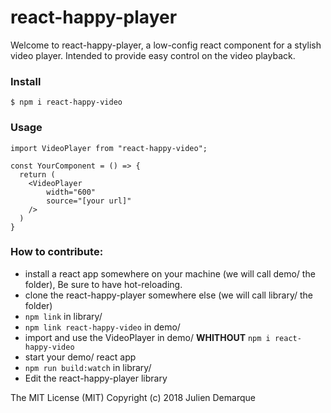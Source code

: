 # react-happy-player

Welcome to react-happy-player, a low-config react component for a stylish video player. Intended to provide easy control on the video playback.

### Install

```
$ npm i react-happy-video
```

### Usage

```
import VideoPlayer from "react-happy-video";  
```

```
const YourComponent = () => {
  return (
    <VideoPlayer
        width="600"
        source="[your url]"
    />
  )
}
```

### How to contribute:

- install a react app somewhere on your machine (we will call demo/ the folder), Be sure to have hot-reloading.
- clone the react-happy-player somewhere else (we will call library/ the folder)
- `npm link` in library/
- `npm link react-happy-video` in demo/
- import and use the VideoPlayer in demo/ **WHITHOUT** `npm i react-happy-video`
- start your demo/ react app
- `npm run build:watch` in library/
- Edit the react-happy-player library

The MIT License (MIT) Copyright (c) 2018 Julien Demarque
